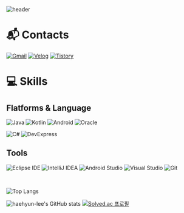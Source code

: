 ![header](https://capsule-render.vercel.app/api?type=waving&color=c2abf2&fontColor=ffffff&height=200&section=header&text=Haehyun%20Lee&fontSize=80&animation=fadeIn&fontAlignY=40)

<!--[![Hits](https://hits.seeyoufarm.com/api/count/incr/badge.svg?url=https%3A%2F%2Fgithub.com%2Fhaehyun-lee&count_bg=%23C2ABF2&title_bg=%23555555&icon=github.svg&icon_color=%23FFFFFF&title=hits&edge_flat=false)](https://hits.seeyoufarm.com)-->

# 📬 Contacts
[![Gmail](https://img.shields.io/badge/Gmail-d14836?style=for-the-badge&logo=Gmail&logoColor=white&link=mailto:bada7144@gmail.com)](mailto:bada7144@gmail.com)
[![Velog](https://img.shields.io/badge/Velog-20c997.svg?&style=for-the-badge&logo=Velog&logoColor=white)](https://velog.io/@haehyunlee)
[![Tistory](https://img.shields.io/badge/Tistory-ff7200.svg?&style=for-the-badge&logo=Tistory&logoColor=white)](https://bada744.tistory.com)

<!--<a href="https://velog.io/@haehyunlee"><img src="https://img.shields.io/badge/Portfolio-f44336?style=flat-square&logo=notion&logoColor=white"/></a>-->


# 💻 Skills
## Flatforms & Language
![Java](https://img.shields.io/badge/Java-007396.svg?&style=for-the-badge&logo=Java&logoColor=white)
![Kotlin](https://img.shields.io/badge/Kotlin-7F52FF.svg?&style=for-the-badge&logo=Kotlin&logoColor=white)
![Android](https://img.shields.io/badge/Android-3DDC84.svg?&style=for-the-badge&logo=Android&logoColor=white)
![Oracle](https://img.shields.io/badge/Oracle-F80000.svg?&style=for-the-badge&logo=Oracle&logoColor=white)

![C#](https://img.shields.io/badge/C%23-239120.svg?&style=for-the-badge&logo=csharp&logoColor=white)
![DevExpress](https://img.shields.io/badge/DevExpress-FF7200.svg?&style=for-the-badge&logo=devexpress&logoColor=white)

## Tools

![Eclipse IDE](https://img.shields.io/badge/Eclipse%20IDE-2C2255.svg?&style=for-the-badge&logo=eclipseide&logoColor=white)
![IntelliJ IDEA](https://img.shields.io/badge/IntelliJ%20IDEA-181717.svg?&style=for-the-badge&logo=intellijidea&logoColor=white)
![Android Studio](https://img.shields.io/badge/Android%20Studio-3DDC84.svg?&style=for-the-badge&logo=AndroidStudio&logoColor=white)
![Visual Studio](https://img.shields.io/badge/Visual%20Studio-5C2D91.svg?&style=for-the-badge&logo=VisualStudio&logoColor=white)
![Git](https://img.shields.io/badge/Git-F05032.svg?&style=for-the-badge&logo=Git&logoColor=white)
<!--![GitHub](https://img.shields.io/badge/GitHub-181717.svg?&style=for-the-badge&logo=GitHub&logoColor=white)-->

<br>

![Top Langs](https://github-readme-stats.vercel.app/api/top-langs/?username=haehyun-lee&layout=compact&theme=tokyonight&langs_count=5&hide=aidl)  

![haehyun-lee's GitHub stats](https://github-readme-stats.vercel.app/api?username=haehyun-lee&show_icons=true&theme=tokyonight)
[![Solved.ac 프로필](http://mazassumnida.wtf/api/v2/generate_badge?boj=bada744)](https://solved.ac/bada744)
